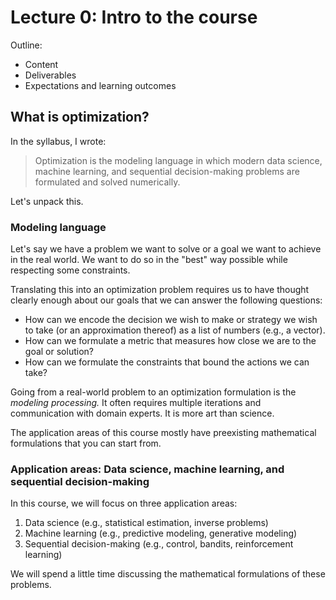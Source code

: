 # Lecture 0: Intro to the course

Outline: 
* Content 
* Deliverables 
* Expectations and learning outcomes

## What is optimization? 

In the syllabus, I wrote: 

> Optimization is the modeling language in which modern data science, machine learning, and sequential decision-making problems are formulated and solved numerically. 

Let's unpack this. 

### Modeling language 

Let's say we have a problem we want to solve or a goal we want to achieve in the real world. We want to do so in the "best" way possible while respecting some constraints. 

Translating this into an optimization problem requires us to have thought clearly enough about our goals that we can answer the following questions:
* How can we encode the decision we wish to make or strategy we wish to take (or an approximation thereof) as a list of numbers (e.g., a vector).
* How can we formulate a metric that measures how close we are to the goal or solution?
* How can we formulate the constraints that bound the actions we can take?

Going from a real-world problem to an optimization formulation is the *modeling processing.* It often requires multiple iterations and communication with domain experts. It is more art than science. 

The application areas of this course mostly have preexisting mathematical formulations that you can start from. 

### Application areas: Data science, machine learning, and sequential decision-making

In this course, we will focus on three application areas: 
1. Data science (e.g., statistical estimation, inverse problems)
2. Machine learning (e.g., predictive modeling, generative modeling)
3. Sequential decision-making (e.g., control, bandits, reinforcement learning)

We will spend a little time discussing the mathematical formulations of these problems.

<!-- 
> This course will teach you how to formulate these problems mathematically, choose appropriate algorithms to solve them, and implement and tune the algorithms in PyTorch. Tentative topics include:

* Optimization-based formulations of statistical estimation and inverse problems in data science; predictive and generative models in machine learning; and control, bandit, and reinforcement learning problems in sequential decision-making. 

* A high-level tour of the foundations of mathematical optimization, viewed as an algorithmic discipline, and what to expect from theory; key considerations such as convexity, smoothness, saddle points, and stochasticity; classical formulations, such as linear, quadratic, and semidefinite programs; numerical solvers such as CVXPY.

* Popular optimization methods such as (online and stochastic) gradient methods, (quasi) Newton methods, algorithmic extensions to constrained, regularized, and distributed problems, as well as optimization methods that preserve privacy of sensitive data. 

* Modern software libraries such as PyTorch and Jax and the principles underlying "automatic differentiation" techniques. Best practices in tuning optimization methods, e.g., in deep learning problems.

By the end of this course, you will become an intelligent consumer of numerical methods and software for solving modern optimization problems.  -->